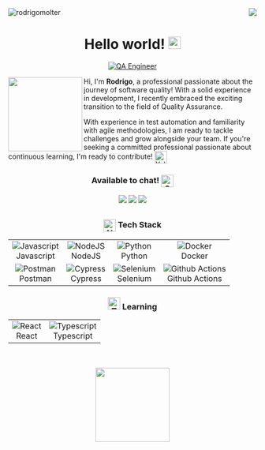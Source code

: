 <div>
  <a href="/"> <img src="https://img.shields.io/badge/Confira%20em%20Portugues-F7ED1F?style=for-the-badge&logo=googletranslate&logoColor=%23000000" align="right"> </a>
  <img align="left" src="https://komarev.com/ghpvc/?username=rodrigomolter&label=Profile%20views&color=yellow&style=flat-square" alt="rodrigomolter"/>
</div>
<br>
<div align="center">
  <h1>Hello world! <img src="https://raw.githubusercontent.com/Tarikul-Islam-Anik/Animated-Fluent-Emojis/master/Emojis/Travel%20and%20places/Globe%20Showing%20Americas.png" alt="Globe Showing Americas" width="25" height="25" /></h1>
  <a href="https://github.com/rodrigomolter"><img src="https://readme-typing-svg.demolab.com?font=Fira+Code&pause=10&color=F7ED1F&center=true&vCenter=true&&repeat=true&random=false&width=435&lines=QA+Engineer;Bug+Hunter" alt="QA Engineer" /></a>  
</div>
<div>
  <img align="left" src="https://github.com/rodrigomolter/rodrigomolter/assets/57466763/7e21bd81-3126-4da4-a6e7-23fcf0399443" width="150px"> 
  <p>Hi, I'm <strong>Rodrigo</strong>, a professional passionate about the journey of software quality! With a solid experience in development, I recently embraced the exciting transition to the field of Quality Assurance.</p>
  <p>
    With experience in test automation and familiarity with agile methodologies, I am ready to tackle challenges and grow alongside your team. If you're seeking a committed professional passionate about continuous learning, I'm ready to contribute! 
    <img src="https://raw.githubusercontent.com/Tarikul-Islam-Anik/Animated-Fluent-Emojis/master/Emojis/Smilies/Yellow%20Heart.png" alt="Yellow Heart" width="25" height="25" align="center"/>
  </p>
  <div align="center">  
    <h3 align="center">Available to chat! <img src="https://raw.githubusercontent.com/Tarikul-Islam-Anik/Animated-Fluent-Emojis/master/Emojis/Smilies/Speech%20Balloon.png" alt="Speech Balloon" align="center" width="25" height="25" /></h3>
    <div>
      <a href="https://www.linkedin.com/in/rodrigo-molter/" target="_blank"><img src="https://img.shields.io/badge/LinkedIn-0077B5?style=for-the-badge&logo=linkedin&logoColor=white"/></a>
      <a href="https://wa.me/+5551998832787" target="_blank"><img src="https://img.shields.io/badge/WhatsApp-25D366?style=for-the-badge&logo=whatsapp&logoColor=white" /></a>
      <a href="mailto:rodrigo.molter@gmail.com" target="_blank"><img src="https://img.shields.io/badge/Gmail-D14836?style=for-the-badge&logo=gmail&logoColor=white"/></a>
    </div>
  </div>
</div>

##

<div align="center">
  <h3><img src="https://raw.githubusercontent.com/Tarikul-Islam-Anik/Animated-Fluent-Emojis/master/Emojis/Smilies/Nerd%20Face.png" alt="Nerd Face" width="25" height="25" align="center"/> Tech Stack</h3>
    <table align="center">
    <tr>
      <td align="center">
        <img src="https://skillicons.dev/icons?i=js&theme=light" alt="Javascript" title="Javascript"><br>Javascript
      </td>
      <td align="center">
        <img src="https://skillicons.dev/icons?i=nodejs&theme=light" alt="NodeJS" title="NodeJS"><br>NodeJS
      </td>
      <td align="center">
        <img src="https://skillicons.dev/icons?i=python&theme=light" alt="Python" title="Python"><br>Python
      </td>
      <td align="center">
        <img src="https://skillicons.dev/icons?i=docker&theme=light" alt="Docker" title="Docker"><br>Docker
      </td>
    </tr>
    <tr>
      <td align="center">
        <img src="https://skillicons.dev/icons?i=postman&theme=light" alt="Postman" title="Postman"><br>Postman
      </td>
      <td align="center">
        <img src="https://skillicons.dev/icons?i=cypress&theme=light" alt="Cypress" title="Cypress"><br>Cypress
      </td>
      <td align="center">
        <img src="https://skillicons.dev/icons?i=selenium&theme=light" alt="Selenium" title="Selenium"><br>Selenium
      </td>
      <td align="center">
        <img src="https://skillicons.dev/icons?i=githubactions&theme=light" alt="Github Actions" title="Github Actions"><br>Github Actions
      </td>
  </table>
  <h3><img src="https://raw.githubusercontent.com/Tarikul-Islam-Anik/Animated-Fluent-Emojis/master/Emojis/Smilies/Thought%20Balloon.png" alt="Thought Balloon" width="25" height="25" /> Learning </h2></h3>
    <table align="center">
    <tr>
      <td align="center">
        <img src="https://skillicons.dev/icons?i=react&theme=light" alt="React" title="React"><br>React
      </td>
      <td align="center">
        <img src="https://skillicons.dev/icons?i=ts&theme=light" alt="Typescript" title="Typescript"><br>Typescript
      </td>
    </tr>
  </table>
  <br>
  <br>
  <img height="150em" src="https://github-readme-stats-eight-theta.vercel.app/api?username=rodrigomolter&show_icons=true&theme=vision-friendly-dark&include_all_commits=true&count_private=true"/>
</div>
